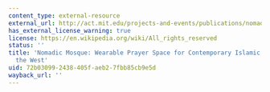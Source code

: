 ```yaml
---
content_type: external-resource
external_url: http://act.mit.edu/projects-and-events/publications/nomadic-mosque-wearable-prayer-space-for-contemporary-islamic-practice-in-the-west/
has_external_license_warning: true
license: https://en.wikipedia.org/wiki/All_rights_reserved
status: ''
title: 'Nomadic Mosque: Wearable Prayer Space for Contemporary Islamic Practice in
  the West'
uid: 72b03099-2438-405f-aeb2-7fbb85cb9e5d
wayback_url: ''
---
```

